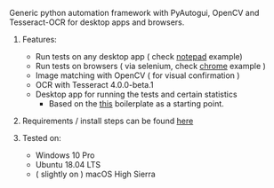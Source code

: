 Generic python automation framework with PyAutogui, OpenCV and Tesseract-OCR for desktop apps and browsers.

1. Features:
    * Run tests on any desktop app ( check [notepad](../master/tests/notepad/menu_actions_test.py) example)
    * Run tests on browsers ( via selenium, check [chrome](../master/tests/chrome/chrome_with_webdriver_test.py) example )
    * Image matching with OpenCV ( for visual confirmation )
    * OCR with Tesseract 4.0.0-beta.1
    * Desktop app for running the tests and certain statistics
        * Based on the [this](https://github.com/chentsulin/electron-react-boilerplate) boilerplate as a starting point.
    
2. Requirements / install steps can be found [here](../master/docs/requirements-and-setup.md)
      
3. Tested on:
    * Windows 10 Pro
    * Ubuntu 18.04 LTS
    * ( slightly on ) macOS High Sierra 